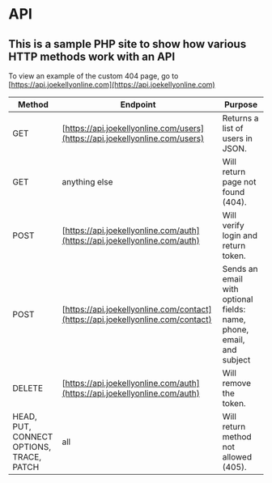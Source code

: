 # API
## This is a sample PHP site to show how various HTTP methods work with an API

To view an example of the custom 404 page, go to [https://api.joekellyonline.com](https://api.joekellyonline.com)

| Method | Endpoint | Purpose |
| ------ | -------- | ------- |
| GET | [https://api.joekellyonline.com/users](https://api.joekellyonline.com/users) | Returns a list of users in JSON. |
| GET | anything else | Will return page not found (404). |
| POST | [https://api.joekellyonline.com/auth](https://api.joekellyonline.com/auth) | Will verify login and return token. |
| POST | [https://api.joekellyonline.com/contact](https://api.joekellyonline.com/contact) | Sends an email with optional fields: name, phone, email, and subject |
| DELETE | [https://api.joekellyonline.com/auth](https://api.joekellyonline.com/auth) | Will remove the token. |
| HEAD, PUT, CONNECT<br>OPTIONS, TRACE, PATCH | all | Will return method not allowed (405). |